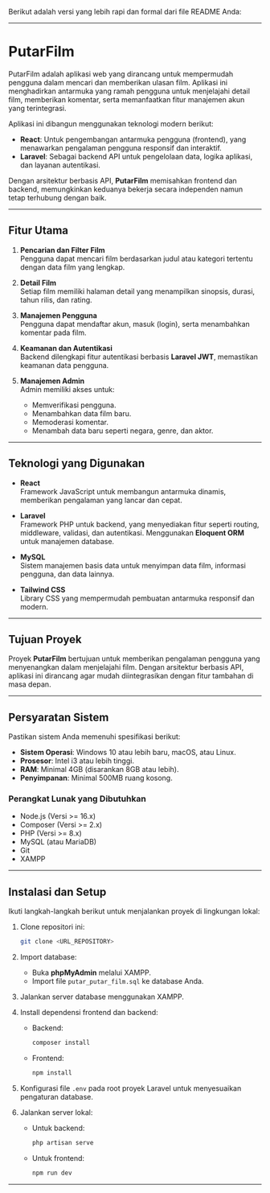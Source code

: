 Berikut adalah versi yang lebih rapi dan formal dari file README Anda:

---

# **PutarFilm**

PutarFilm adalah aplikasi web yang dirancang untuk mempermudah pengguna dalam mencari dan memberikan ulasan film. Aplikasi ini menghadirkan antarmuka yang ramah pengguna untuk menjelajahi detail film, memberikan komentar, serta memanfaatkan fitur manajemen akun yang terintegrasi.

Aplikasi ini dibangun menggunakan teknologi modern berikut:

- **React**: Untuk pengembangan antarmuka pengguna (frontend), yang menawarkan pengalaman pengguna responsif dan interaktif.
- **Laravel**: Sebagai backend API untuk pengelolaan data, logika aplikasi, dan layanan autentikasi.

Dengan arsitektur berbasis API, **PutarFilm** memisahkan frontend dan backend, memungkinkan keduanya bekerja secara independen namun tetap terhubung dengan baik.

---

## **Fitur Utama**

1. **Pencarian dan Filter Film**  
   Pengguna dapat mencari film berdasarkan judul atau kategori tertentu dengan data film yang lengkap.

2. **Detail Film**  
   Setiap film memiliki halaman detail yang menampilkan sinopsis, durasi, tahun rilis, dan rating.

3. **Manajemen Pengguna**  
   Pengguna dapat mendaftar akun, masuk (login), serta menambahkan komentar pada film.

4. **Keamanan dan Autentikasi**  
   Backend dilengkapi fitur autentikasi berbasis **Laravel JWT**, memastikan keamanan data pengguna.

5. **Manajemen Admin**  
   Admin memiliki akses untuk:
   - Memverifikasi pengguna.
   - Menambahkan data film baru.
   - Memoderasi komentar.
   - Menambah data baru seperti negara, genre, dan aktor.

---

## **Teknologi yang Digunakan**

- **React**  
  Framework JavaScript untuk membangun antarmuka dinamis, memberikan pengalaman yang lancar dan cepat.

- **Laravel**  
  Framework PHP untuk backend, yang menyediakan fitur seperti routing, middleware, validasi, dan autentikasi. Menggunakan **Eloquent ORM** untuk manajemen database.

- **MySQL**  
  Sistem manajemen basis data untuk menyimpan data film, informasi pengguna, dan data lainnya.

- **Tailwind CSS**  
  Library CSS yang mempermudah pembuatan antarmuka responsif dan modern.

---

## **Tujuan Proyek**

Proyek **PutarFilm** bertujuan untuk memberikan pengalaman pengguna yang menyenangkan dalam menjelajahi film. Dengan arsitektur berbasis API, aplikasi ini dirancang agar mudah diintegrasikan dengan fitur tambahan di masa depan.

---

## **Persyaratan Sistem**

Pastikan sistem Anda memenuhi spesifikasi berikut:

- **Sistem Operasi**: Windows 10 atau lebih baru, macOS, atau Linux.
- **Prosesor**: Intel i3 atau lebih tinggi.
- **RAM**: Minimal 4GB (disarankan 8GB atau lebih).
- **Penyimpanan**: Minimal 500MB ruang kosong.

### **Perangkat Lunak yang Dibutuhkan**

- Node.js (Versi >= 16.x)
- Composer (Versi >= 2.x)
- PHP (Versi >= 8.x)
- MySQL (atau MariaDB)
- Git
- XAMPP

---

## **Instalasi dan Setup**

Ikuti langkah-langkah berikut untuk menjalankan proyek di lingkungan lokal:

1. Clone repositori ini:  
   ```bash
   git clone <URL_REPOSITORY>
   ```

2. Import database:  
   - Buka **phpMyAdmin** melalui XAMPP.  
   - Import file `putar_putar_film.sql` ke database Anda.

3. Jalankan server database menggunakan XAMPP.

4. Install dependensi frontend dan backend:  
   - Backend:  
     ```bash
     composer install
     ```  
   - Frontend:  
     ```bash
     npm install
     ```

5. Konfigurasi file `.env` pada root proyek Laravel untuk menyesuaikan pengaturan database.

6. Jalankan server lokal:  
   - Untuk backend:  
     ```bash
     php artisan serve
     ```  
   - Untuk frontend:  
     ```bash
     npm run dev
     ```

---

